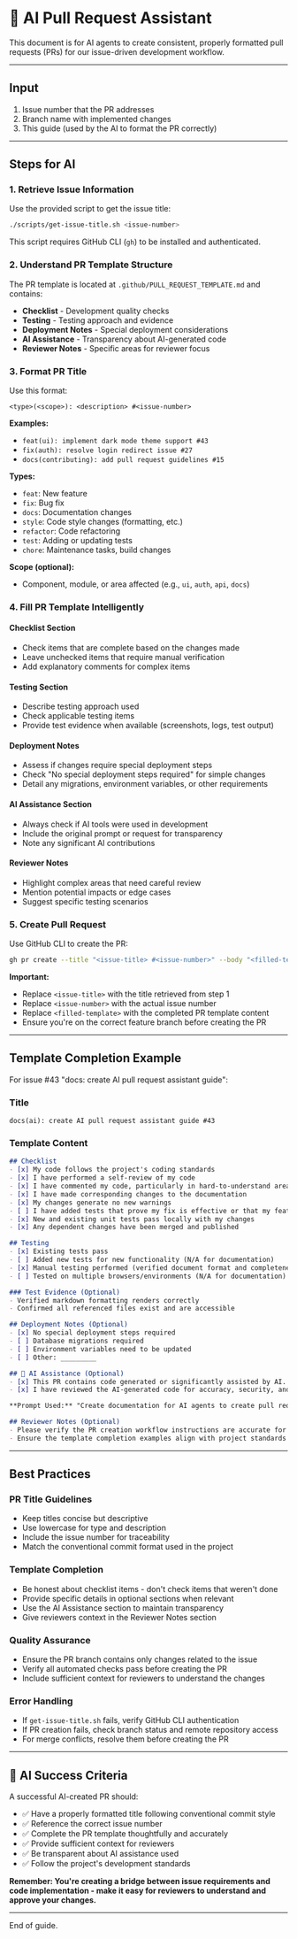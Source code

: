 # 🤖 AI Pull Request Assistant

This document is for AI agents to create consistent, properly formatted pull requests (PRs) for our issue-driven development workflow.

---

## Input

1. Issue number that the PR addresses
2. Branch name with implemented changes
3. This guide (used by the AI to format the PR correctly)

---

## Steps for AI

### 1. **Retrieve Issue Information**

Use the provided script to get the issue title:

```bash
./scripts/get-issue-title.sh <issue-number>
```

This script requires GitHub CLI (`gh`) to be installed and authenticated.

### 2. **Understand PR Template Structure**

The PR template is located at `.github/PULL_REQUEST_TEMPLATE.md` and contains:

- **Checklist** - Development quality checks
- **Testing** - Testing approach and evidence
- **Deployment Notes** - Special deployment considerations
- **AI Assistance** - Transparency about AI-generated code
- **Reviewer Notes** - Specific areas for reviewer focus

### 3. **Format PR Title**

Use this format:

```text
<type>(<scope>): <description> #<issue-number>
```

**Examples:**

- `feat(ui): implement dark mode theme support #43`
- `fix(auth): resolve login redirect issue #27`
- `docs(contributing): add pull request guidelines #15`

**Types:**

- `feat`: New feature
- `fix`: Bug fix
- `docs`: Documentation changes
- `style`: Code style changes (formatting, etc.)
- `refactor`: Code refactoring
- `test`: Adding or updating tests
- `chore`: Maintenance tasks, build changes

**Scope (optional):**

- Component, module, or area affected (e.g., `ui`, `auth`, `api`, `docs`)

### 4. **Fill PR Template Intelligently**

#### **Checklist Section**

- Check items that are complete based on the changes made
- Leave unchecked items that require manual verification
- Add explanatory comments for complex items

#### **Testing Section**

- Describe testing approach used
- Check applicable testing items
- Provide test evidence when available (screenshots, logs, test output)

#### **Deployment Notes**

- Assess if changes require special deployment steps
- Check "No special deployment steps required" for simple changes
- Detail any migrations, environment variables, or other requirements

#### **AI Assistance Section**

- Always check if AI tools were used in development
- Include the original prompt or request for transparency
- Note any significant AI contributions

#### **Reviewer Notes**

- Highlight complex areas that need careful review
- Mention potential impacts or edge cases
- Suggest specific testing scenarios

### 5. **Create Pull Request**

Use GitHub CLI to create the PR:

```bash
gh pr create --title "<issue-title> #<issue-number>" --body "<filled-template>" --base main
```

**Important:**

- Replace `<issue-title>` with the title retrieved from step 1
- Replace `<issue-number>` with the actual issue number
- Replace `<filled-template>` with the completed PR template content
- Ensure you're on the correct feature branch before creating the PR

---

## Template Completion Example

For issue #43 "docs: create AI pull request assistant guide":

### Title

```text
docs(ai): create AI pull request assistant guide #43
```

### Template Content

```markdown
## Checklist
- [x] My code follows the project's coding standards
- [x] I have performed a self-review of my code
- [x] I have commented my code, particularly in hard-to-understand areas
- [x] I have made corresponding changes to the documentation
- [x] My changes generate no new warnings
- [ ] I have added tests that prove my fix is effective or that my feature works
- [x] New and existing unit tests pass locally with my changes
- [x] Any dependent changes have been merged and published

## Testing
- [x] Existing tests pass
- [ ] Added new tests for new functionality (N/A for documentation)
- [x] Manual testing performed (verified document format and completeness)
- [ ] Tested on multiple browsers/environments (N/A for documentation)

### Test Evidence (Optional)
- Verified markdown formatting renders correctly
- Confirmed all referenced files exist and are accessible

## Deployment Notes (Optional)
- [x] No special deployment steps required
- [ ] Database migrations required
- [ ] Environment variables need to be updated
- [ ] Other: _________

## 🤖 AI Assistance (Optional)
- [x] This PR contains code generated or significantly assisted by AI.
- [x] I have reviewed the AI-generated code for accuracy, security, and quality.

**Prompt Used:** "Create documentation for AI agents to create pull requests following our issue-driven development process"

## Reviewer Notes (Optional)
- Please verify the PR creation workflow instructions are accurate for our setup
- Ensure the template completion examples align with project standards
```

---

## Best Practices

### **PR Title Guidelines**

- Keep titles concise but descriptive
- Use lowercase for type and description
- Include the issue number for traceability
- Match the conventional commit format used in the project

### **Template Completion**

- Be honest about checklist items - don't check items that weren't done
- Provide specific details in optional sections when relevant
- Use the AI Assistance section to maintain transparency
- Give reviewers context in the Reviewer Notes section

### **Quality Assurance**

- Ensure the PR branch contains only changes related to the issue
- Verify all automated checks pass before creating the PR
- Include sufficient context for reviewers to understand the changes

### **Error Handling**

- If `get-issue-title.sh` fails, verify GitHub CLI authentication
- If PR creation fails, check branch status and remote repository access
- For merge conflicts, resolve them before creating the PR

---

## 🎯 AI Success Criteria

A successful AI-created PR should:

- ✅ Have a properly formatted title following conventional commit style
- ✅ Reference the correct issue number
- ✅ Complete the PR template thoughtfully and accurately
- ✅ Provide sufficient context for reviewers
- ✅ Be transparent about AI assistance used
- ✅ Follow the project's development standards

**Remember: You're creating a bridge between issue requirements and code implementation - make it easy for reviewers to understand and approve your changes.**

---

End of guide.
